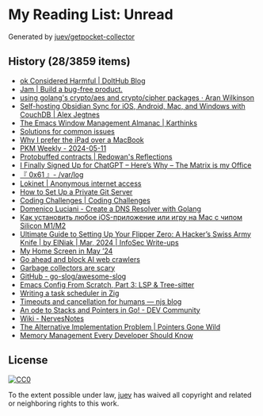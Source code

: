 # My Reading List: Unread

Generated by [juev/getpocket-collector](https://github.com/juev/getpocket-collector)

## History (28/3859 items)

- [ok Considered Harmful | DoltHub Blog](https://www.dolthub.com/blog/2024-05-10-ok-considered-harmful/)
- [Jam | Build a bug-free product.](https://jam.dev)
- [using golang's crypto/aes and crypto/cipher packages · Aran Wilkinson](https://aran.dev/posts/using-golang-crypto-aes-and-crypto-cipher-packages/)
- [Self-hosting Obsidian Sync for iOS, Android, Mac, and Windows with CouchDB | Alex Jegtnes](https://jegtnes.com/blog/self-hosting-obsidian-sync-for-ios-android-mac-and-windows-with-couchdb/)
- [The Emacs Window Management Almanac | Karthinks](https://karthinks.com/software/emacs-window-management-almanac/)
- [Solutions for common issues](https://reddit.com/r/uBlockOrigin/wiki/solutions#wiki_google_login_dialogs_on_various_pages)
- [Why I prefer the iPad over a MacBook](https://arslan.io/2024/05/11/why-i-prefer-the-ipad-over-a-macbook/)
- [PKM Weekly - 2024-05-11](https://pkmweekly.substack.com/p/pkm-weekly-2024-05-11)
- [Protobuffed contracts | Redowan's Reflections](https://rednafi.com/misc/protobuffed_contracts/)
- [I Finally Signed Up for ChatGPT – Here’s Why – The Matrix is my Office](https://liverickson.com/blog/?p=437)
- [『 0x61 』- /var/log](https://x61.ar/log/2024/05/06052024135732-openbsd_desktop.html)
- [Lokinet | Anonymous internet access](https://lokinet.org)
- [How to Set Up a Private Git Server](https://www.howtogeek.com/devops/how-to-set-up-a-private-git-server/)
- [Coding Challenges | Coding Challenges](https://codingchallenges.fyi)
- [Domenico Luciani - Create a DNS Resolver with Golang](https://domenicoluciani.com/2024/05/07/create-dns-resolver.html)
- [Как установить любое iOS-приложение или игру на Mac с чипом Silicon M1/M2](https://iguides.ru/main/other/kak_ustanovit_lyuboe_ios_prilozhenie_ili_igru_na_mac_s_chipom_silicon_m1_m2)
- [Ultimate Guide to Setting Up Your Flipper Zero: A Hacker’s Swiss Army Knife | by ElNiak | Mar, 2024 | InfoSec Write-ups](https://infosecwriteups.com/ultimate-guide-to-setting-up-your-flipper-zero-a-hackers-swiss-army-knife-f8f06488ac10)
- [My Home Screen in May ’24](https://arne.me/home-screens/2024-05)
- [Go ahead and block AI web crawlers](https://coryd.dev/posts/2024/go-ahead-and-block-ai-web-crawlers/)
- [Garbage collectors are scary](https://enyo.de/fw/notes/garbage-collectors-are-scary.html)
- [GitHub - go-slog/awesome-slog](https://github.com/go-slog/awesome-slog)
- [Emacs Config From Scratch, Part 3: LSP & Tree-sitter](https://arne.me/blog/emacs-config-from-scratch-part-three)
- [Writing a task scheduler in Zig](https://www.openmymind.net/Writing-a-Task-Scheduler-in-Zig/)
- [Timeouts and cancellation for humans — njs blog](https://vorpus.org/blog/timeouts-and-cancellation-for-humans/)
- [An ode to Stacks and Pointers in Go! - DEV Community](https://dev.to/__init__abs/an-ode-to-stacks-and-pointers-in-go-525n)
- [Wiki - NervesNotes](https://wiki.alopex.li/NervesNotes)
- [The Alternative Implementation Problem | Pointers Gone Wild](https://pointersgonewild.com/2024/04/20/the-alternative-implementation-problem/)
- [Memory Management Every Developer Should Know](https://webdeveloper.beehiiv.com/p/memory-management-every-programmer-know)

## License

[![CC0](https://mirrors.creativecommons.org/presskit/buttons/88x31/svg/cc-zero.svg)](https://creativecommons.org/publicdomain/zero/1.0/)

To the extent possible under law, [juev](https://github.com/juev) has waived all copyright and related or neighboring rights to this work.
